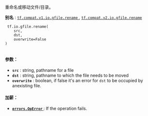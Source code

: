 重命名或移动文件/目录。

**别名** : [ `tf.compat.v1.io.gfile.rename` ](/api_docs/python/tf/io/gfile/rename), [ `tf.compat.v2.io.gfile.rename` ](/api_docs/python/tf/io/gfile/rename)

```
 tf.io.gfile.rename(
    src,
    dst,
    overwrite=False
)
 
```

#### 参数：
- **`src`** : string, pathname for a file
- **`dst`** : string, pathname to which the file needs to be moved
- **`overwrite`** : boolean, if false it's an error for  `dst`  to be occupied by anexisting file.


#### 加薪：
- **[ `errors.OpError` ](/api_docs/python/tf/errors/OpError)** : If the operation fails.
